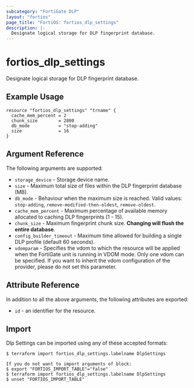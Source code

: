 ```yaml
---
subcategory: "FortiGate DLP"
layout: "fortios"
page_title: "FortiOS: fortios_dlp_settings"
description: |-
  Designate logical storage for DLP fingerprint database.
---
```


# fortios_dlp_settings
Designate logical storage for DLP fingerprint database.

## Example Usage

```hcl
resource "fortios_dlp_settings" "trname" {
  cache_mem_percent = 2
  chunk_size        = 2800
  db_mode           = "stop-adding"
  size              = 16
}
```

## Argument Reference

The following arguments are supported:

* `storage_device` - Storage device name.
* `size` - Maximum total size of files within the DLP fingerprint database (MB).
* `db_mode` - Behaviour when the maximum size is reached. Valid values: `stop-adding`, `remove-modified-then-oldest`, `remove-oldest`.
* `cache_mem_percent` - Maximum percentage of available memory allocated to caching DLP fingerprints (1 - 15).
* `chunk_size` - Maximum fingerprint chunk size.  **Changing will flush the entire database**.
* `config_builder_timeout` - Maximum time allowed for building a single DLP profile (default 60 seconds).
* `vdomparam` - Specifies the vdom to which the resource will be applied when the FortiGate unit is running in VDOM mode. Only one vdom can be specified. If you want to inherit the vdom configuration of the provider, please do not set this parameter.


## Attribute Reference

In addition to all the above arguments, the following attributes are exported:
* `id` - an identifier for the resource.

## Import

Dlp Settings can be imported using any of these accepted formats:
```
$ terraform import fortios_dlp_settings.labelname DlpSettings

If you do not want to import arguments of block:
$ export "FORTIOS_IMPORT_TABLE"="false"
$ terraform import fortios_dlp_settings.labelname DlpSettings
$ unset "FORTIOS_IMPORT_TABLE"
```
